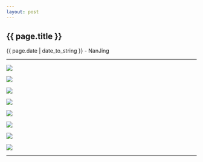 ```yaml
---
layout: post
---
```


<h2>{{ page.title }}</h2>
<p class='meta'>{{ page.date | date_to_string }} - NanJing</p>

---

![](http://g-ec4.images-amazon.com/images/G/28/BOOK-Catalog/content/B00FXONTU6_01_AMZN.jpg)

![](http://www.qaf.org.tw/events/2013/arts_festival/images/02_008b.jpg)

![](http://img11.360buyimg.com/n1/g14/M05/0D/15/rBEhVVIhQfAIAAAAAAMiuW82EnEAACrGADQNYgAAyLR569.jpg)

![](http://static01.nyt.com/images/2014/05/27/t-magazine/tc27liucixin-1/tc27liucixin-1-articleLarge.jpg)

![](http://img2.mtime.com/mg/2008/32/d08ef5f2-3bfd-4d22-af37-5705b8604dfd.jpg)

![](http://img33.ddimg.cn/25/30/22935553-1_u_1.jpg)

![](http://img.xxdm.com/allimg/131122/5-1311221030350-L.jpg)

![](http://mmdays.com/wp-content/uploads/2011/03/ming.jpg)

---